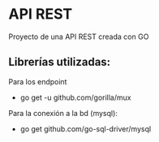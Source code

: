 
# API REST

Proyecto de una API REST creada con GO 

Librerías utilizadas: 
-

Para los endpoint 
* go get -u github.com/gorilla/mux 

Para la conexión a la bd (mysql):
* go get github.com/go-sql-driver/mysql


